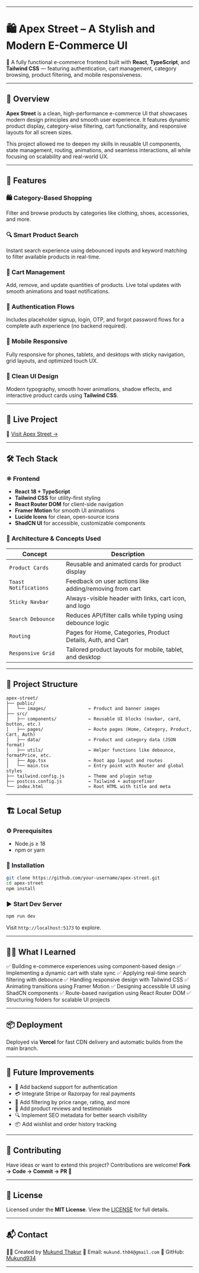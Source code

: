 
---

# 🛍️ Apex Street – A Stylish and Modern E-Commerce UI

🛒 A fully functional e-commerce frontend built with **React**, **TypeScript**, and **Tailwind CSS** — featuring authentication, cart management, category browsing, product filtering, and mobile responsiveness.

---

## 📖 Overview

**Apex Street** is a clean, high-performance e-commerce UI that showcases modern design principles and smooth user experience. It features dynamic product display, category-wise filtering, cart functionality, and responsive layouts for all screen sizes.

This project allowed me to deepen my skills in reusable UI components, state management, routing, animations, and seamless interactions, all while focusing on scalability and real-world UX.

---

## 🌟 Features

### 🛍️ Category-Based Shopping

Filter and browse products by categories like clothing, shoes, accessories, and more.

### 🔍 Smart Product Search

Instant search experience using debounced inputs and keyword matching to filter available products in real-time.

### 🛒 Cart Management

Add, remove, and update quantities of products. Live total updates with smooth animations and toast notifications.

### 🔐 Authentication Flows

Includes placeholder signup, login, OTP, and forgot password flows for a complete auth experience (no backend required).

### 📱 Mobile Responsive

Fully responsive for phones, tablets, and desktops with sticky navigation, grid layouts, and optimized touch UX.

### 🎨 Clean UI Design

Modern typography, smooth hover animations, shadow effects, and interactive product cards using **Tailwind CSS**.

---

## 🚀 Live Project

🔗 [Visit Apex Street →]([https://apexstreet.vercel.app](https://apex-street-git-main-mukund-thakurs-projects.vercel.app/))

---

## 🛠️ Tech Stack

### ⚛️ Frontend

* **React 18 + TypeScript**
* **Tailwind CSS** for utility-first styling
* **React Router DOM** for client-side navigation
* **Framer Motion** for smooth UI animations
* **Lucide Icons** for clean, open-source icons
* **ShadCN UI** for accessible, customizable components

### 🧠 Architecture & Concepts Used

| Concept               | Description                                                 |
| --------------------- | ----------------------------------------------------------- |
| `Product Cards`       | Reusable and animated cards for product display             |
| `Toast Notifications` | Feedback on user actions like adding/removing from cart     |
| `Sticky Navbar`       | Always-visible header with links, cart icon, and logo       |
| `Search Debounce`     | Reduces API/filter calls while typing using debounce logic  |
| `Routing`             | Pages for Home, Categories, Product Details, Auth, and Cart |
| `Responsive Grid`     | Tailored product layouts for mobile, tablet, and desktop    |

---

## 📁 Project Structure

```
apex-street/
├── public/
│   └── images/                ← Product and banner images
├── src/
│   ├── components/            ← Reusable UI blocks (navbar, card, button, etc.)
│   ├── pages/                 ← Route pages (Home, Category, Product, Cart, Auth)
│   ├── data/                  ← Product and category data (JSON format)
│   ├── utils/                 ← Helper functions like debounce, formatPrice, etc.
│   ├── App.tsx                ← Root app layout and routes
│   └── main.tsx               ← Entry point with Router and global styles
├── tailwind.config.js         ← Theme and plugin setup
├── postcss.config.js          ← Tailwind + autoprefixer
└── index.html                 ← Root HTML with title and meta
```

---

## 🏗️ Local Setup

### ⚙️ Prerequisites

* Node.js ≥ 18
* npm or yarn

### 🔧 Installation

```bash
git clone https://github.com/your-username/apex-street.git
cd apex-street
npm install
```

### ▶️ Start Dev Server

```bash
npm run dev
```

Visit `http://localhost:5173` to explore.

---

## 🧑‍💻 What I Learned

✅ Building e-commerce experiences using component-based design
✅ Implementing a dynamic cart with state sync
✅ Applying real-time search filtering with debounce
✅ Handling responsive design with Tailwind CSS
✅ Animating transitions using Framer Motion
✅ Designing accessible UI using ShadCN components
✅ Route-based navigation using React Router DOM
✅ Structuring folders for scalable UI projects

---

## 📦 Deployment

Deployed via **Vercel** for fast CDN delivery and automatic builds from the main branch.

---

## 🎯 Future Improvements

* 🔐 Add backend support for authentication
* 💳 Integrate Stripe or Razorpay for real payments
* 🧠 Add filtering by price range, rating, and more
* 📝 Add product reviews and testimonials
* 🔍 Implement SEO metadata for better search visibility
* 📦 Add wishlist and order history tracking

---

## 🤝 Contributing

Have ideas or want to extend this project? Contributions are welcome!
**Fork → Code → Commit → PR 🚀**

---

## 📜 License

Licensed under the **MIT License**.
View the [LICENSE](./LICENSE) for full details.

---

## 📬 Contact

👨‍💻 Created by [Mukund Thakur](https://github.com/Mukund934)
📩 Email: `mukund.th04@gmail.com`
🔗 GitHub: [Mukund934](https://github.com/Mukund934)

---

